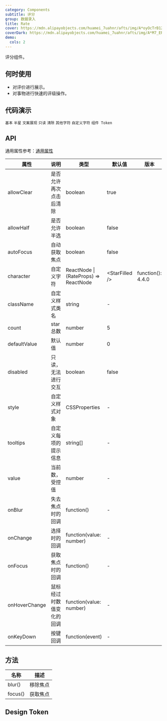 ```yaml
---
category: Components
subtitle: 评分
group: 数据录入
title: Rate
cover: https://mdn.alipayobjects.com/huamei_7uahnr/afts/img/A*oyOcTrB12_YAAAAAAAAAAAAADrJ8AQ/original
coverDark: https://mdn.alipayobjects.com/huamei_7uahnr/afts/img/A*M7_ER7GJr6wAAAAAAAAAAAAADrJ8AQ/original
demo:
  cols: 2
---
```


评分组件。

## 何时使用

- 对评价进行展示。
- 对事物进行快速的评级操作。

## 代码演示

<!-- prettier-ignore -->
<code src="./demo/basic.tsx">基本</code>
<code src="./demo/half.tsx">半星</code>
<code src="./demo/text.tsx">文案展现</code>
<code src="./demo/disabled.tsx">只读</code>
<code src="./demo/clear.tsx">清除</code>
<code src="./demo/character.tsx">其他字符</code>
<code src="./demo/character-function.tsx">自定义字符</code>
<code src="./demo/component-token.tsx" debug>组件 Token</code>

## API

通用属性参考：[通用属性](/docs/react/common-props)

| 属性 | 说明 | 类型 | 默认值 | 版本 |
| --- | --- | --- | --- | --- |
| allowClear | 是否允许再次点击后清除 | boolean | true |  |
| allowHalf | 是否允许半选 | boolean | false |  |
| autoFocus | 自动获取焦点 | boolean | false |  |
| character | 自定义字符 | ReactNode \| (RateProps) => ReactNode | &lt;StarFilled /> | function(): 4.4.0 |
| className | 自定义样式类名 | string | - |  |
| count | star 总数 | number | 5 |  |
| defaultValue | 默认值 | number | 0 |  |
| disabled | 只读，无法进行交互 | boolean | false |  |
| style | 自定义样式对象 | CSSProperties | - |  |
| tooltips | 自定义每项的提示信息 | string\[] | - |  |
| value | 当前数，受控值 | number | - |  |
| onBlur | 失去焦点时的回调 | function() | - |  |
| onChange | 选择时的回调 | function(value: number) | - |  |
| onFocus | 获取焦点时的回调 | function() | - |  |
| onHoverChange | 鼠标经过时数值变化的回调 | function(value: number) | - |  |
| onKeyDown | 按键回调 | function(event) | - |  |

## 方法

| 名称    | 描述     |
| ------- | -------- |
| blur()  | 移除焦点 |
| focus() | 获取焦点 |

## Design Token

<ComponentTokenTable component="Rate"></ComponentTokenTable>
